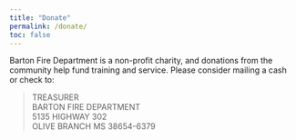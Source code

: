 ```yaml
---
title: "Donate"
permalink: /donate/
toc: false
---
```


Barton Fire Department is a non-profit charity, and donations from the community help fund training and service. Please consider mailing a cash or check to:

> TREASURER<br />
> BARTON FIRE DEPARTMENT<br />
> 5135 HIGHWAY 302<br />
> OLIVE BRANCH MS 38654-6379